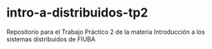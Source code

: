 # intro-a-distribuidos-tp2
Repositorio para el Trabajo Práctico 2 de la materia Introducción a los sistemas distribuidos de FIUBA
